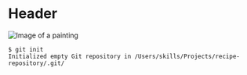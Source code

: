# Header
![Image of a painting](https://user-images.githubusercontent.com/77891747/224015497-7dc7b63e-e7cb-40c9-ba5f-80535cb9ed20.jpeg)
```
$ git init
Initialized empty Git repository in /Users/skills/Projects/recipe-repository/.git/
```
